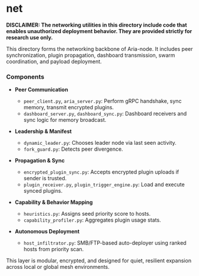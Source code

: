 # net

**DISCLAIMER: The networking utilities in this directory include code that enables unauthorized deployment behavior. They are provided strictly for research use only.**

This directory forms the networking backbone of Aria-node. It includes peer synchronization, plugin propagation, dashboard transmission, swarm coordination, and payload deployment.

### Components

- **Peer Communication**
  - `peer_client.py`, `aria_server.py`: Perform gRPC handshake, sync memory, transmit encrypted plugins.
  - `dashboard_server.py`, `dashboard_sync.py`: Dashboard receivers and sync logic for memory broadcast.

- **Leadership & Manifest**
  - `dynamic_leader.py`: Chooses leader node via last seen activity.
  - `fork_guard.py`: Detects peer divergence.

- **Propagation & Sync**
  - `encrypted_plugin_sync.py`: Accepts encrypted plugin uploads if sender is trusted.
  - `plugin_receiver.py`, `plugin_trigger_engine.py`: Load and execute synced plugins.

- **Capability & Behavior Mapping**
  - `heuristics.py`: Assigns seed priority score to hosts.
  - `capability_profiler.py`: Aggregates plugin usage stats.

- **Autonomous Deployment**
  - `host_infiltrator.py`: SMB/FTP-based auto-deployer using ranked hosts from priority scan.

This layer is modular, encrypted, and designed for quiet, resilient expansion across local or global mesh environments.
